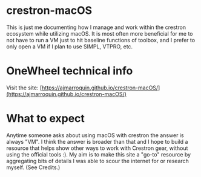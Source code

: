 # crestron-macOS

This is just me documenting how I manage and work within the crestron ecosystem while utilizing macOS. It is most often more beneficial for me to not have to run a VM just to hit baseline functions of toolbox, and I prefer to only open a VM if I plan to use SIMPL, VTPRO, etc.

# OneWheel technical info

Visit the site: [https://ajmarroquin.github.io/crestron-macOS/](https://ajmarroquin.github.io/crestron-macOS/)

# What to expect

Anytime someone asks about using macOS with crestron the answer is always "VM". I think the answer is broader than that and I hope to build a resource that helps show other ways to work with Crestron gear, without using the official tools :). My aim is to make this site a "go-to" resource by aggregating bits of details I was able to scour the internet for or research myself. (See Credits.)